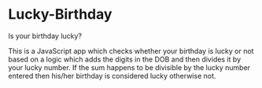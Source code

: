 # Lucky-Birthday
Is your birthday lucky?


This is a JavaScript app which checks whether your birthday is lucky or not based on a logic which adds the digits in the DOB and then divides it by your lucky number. If the 
sum happens to be divisible by the lucky number entered then his/her birthday is considered lucky otherwise not.
